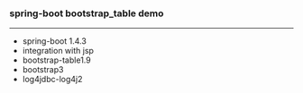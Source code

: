 ### spring-boot bootstrap_table demo
---
* spring-boot 1.4.3
* integration with jsp
* bootstrap-table1.9
* bootstrap3  
* log4jdbc-log4j2
